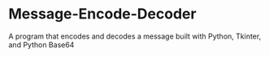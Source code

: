 # Message-Encode-Decoder
A program that encodes and decodes a message built with Python, Tkinter, and Python Base64
